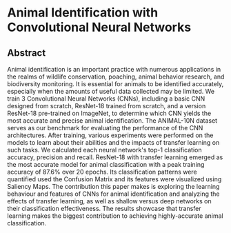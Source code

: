 # Animal Identification with Convolutional Neural Networks

## Abstract

Animal identification is an important practice with numerous applications in the realms of wildlife conservation, poaching, animal behavior research, and biodiversity monitoring. It is essential for animals to be identified accurately, especially when the amounts of useful data collected may be limited. We train 3 Convolutional Neural Networks (CNNs), including a basic CNN designed from scratch, ResNet-18 trained from scratch, and a version ResNet-18 pre-trained on ImageNet, to determine which CNN yields the most accurate and precise animal identification. The ANIMAL-10N dataset serves as our benchmark for evaluating the performance of the CNN architectures. After training, various experiments were performed on the models to learn about their abilities and the impacts of transfer learning on such tasks. We calculated each neural network's top-1 classification accuracy, precision and recall. ResNet-18 with transfer learning emerged as the most accurate model for animal classification with a peak training accuracy of $87.6\%$ over 20 epochs. Its classification patterns were quantified used the Confusion Matrix and its features were visualized using Saliency Maps. The contribution this paper makes is exploring the learning behaviour and features of CNNs for animal identification and analyzing the effects of transfer learning, as well as shallow versus deep networks on their classification effectiveness. The results showcase that transfer learning makes the biggest contribution to achieving highly-accurate animal classification. 


